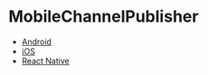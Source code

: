 # MobileChannelPublisher

* [Android](https://github.com/PhenixRTS/MobileChannelPublisher/tree/master/Android/ChannelPublisher)
* [iOS](https://github.com/PhenixRTS/MobileChannelPublisher/tree/master/iOS)
* [React Native](https://github.com/PhenixRTS/MobileChannelPublisher/tree/master/ReactNative/ChannelPublisher)
